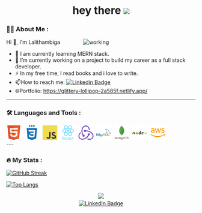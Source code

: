 <h1 align="center">
  hey there
  <img src="https://media.giphy.com/media/hvRJCLFzcasrR4ia7z/giphy.gif" width="30px"/>
</h1>

### :woman_technologist: About Me : 
Hi 👋, I'm Lalithambiga 
<img align="right" src="https://media.giphy.com/media/TEiaISogqJgrEuocni/giphy.gif" width="300"  alt="working"/>
- :seedling: I am currently learning MERN stack.
- :telescope: I’m currently working on a project to build my career as a full stack developer.
- :zap: In my free time, I read books and i love to write.
- :mailbox:How to reach me: [![Linkedin Badge](https://img.shields.io/badge/-Lalitha-blue?style=flat&logo=Linkedin&logoColor=white)](https://www.linkedin.com/in/lalitha-ramachandran-9b55941a2/)
-  🌐Portfolio:
https://glittery-lollipop-2a585f.netlify.app/
---

### :hammer_and_wrench: Languages and Tools : 
<div>
  <img src="https://github.com/devicons/devicon/blob/master/icons/html5/html5-original.svg" title="HTML5" alt="HTML" width="40" height="40"/>&nbsp;
   <img src="https://github.com/devicons/devicon/blob/master/icons/css3/css3-plain-wordmark.svg"  title="CSS3" alt="CSS" width="40" height="40"/>&nbsp;
   <img src="https://github.com/devicons/devicon/blob/master/icons/javascript/javascript-original.svg" title="JavaScript" alt="JavaScript" width="40" height="40"/>&nbsp;
  <img src="https://github.com/devicons/devicon/blob/master/icons/react/react-original-wordmark.svg" title="React" alt="React" width="40" height="40"/>&nbsp;
  <img src="https://github.com/devicons/devicon/blob/master/icons/redux/redux-original.svg" title="Redux" alt="Redux " width="40" height="40"/>&nbsp;
  <img src="https://github.com/devicons/devicon/blob/master/icons/mysql/mysql-original-wordmark.svg" title="MySQL"  alt="MySQL" width="40" height="40"/>&nbsp;
   <img src="https://github.com/devicons/devicon/blob/master/icons/mongodb/mongodb-original-wordmark.svg" title="MongoDB" alt="MongoDB" width="40" height="40"/>&nbsp;
  <img src="https://github.com/devicons/devicon/blob/master/icons/nodejs/nodejs-original-wordmark.svg" title="NodeJS" alt="NodeJS" width="40" height="40"/>&nbsp;
  <img src="https://github.com/devicons/devicon/blob/master/icons/amazonwebservices/amazonwebservices-plain-wordmark.svg" title="AWS" alt="AWS" width="40" height="40"/>&nbsp;
  
</div>
---

### :fire: My Stats :
[![GitHub Streak](http://github-readme-streak-stats.herokuapp.com?user=iamLalitha&theme=dark&background=000000)](https://git.io/streak-stats)

[![Top Langs](https://github-readme-stats.vercel.app/api/top-langs/?username=iamLalitha&layout=compact&theme=vision-friendly-dark)](https://github.com/anuraghazra/github-readme-stats)

<div id="header" align="center">
  <img src="https://media.giphy.com/media/RfT7W8lXpSSYbXbakl/giphy.gif" width="100"/>
</div>
<div id="badges" align="center">
  <a href="https://www.linkedin.com/in/lalitha-ramachandran-9b55941a2/">
    <img src="https://img.shields.io/badge/LinkedIn-blue?style=for-the-badge&logo=linkedin&logoColor=white" alt="LinkedIn Badge"/>
  </a>
</div>
<div align="center">
    <img src="https://komarev.com/ghpvc/?username=iamLalitha&style=flat-square&color=blue" alt=""/>
</div>
